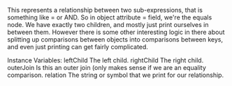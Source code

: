 This represents a relationship between two sub-expressions, that is something like = or AND. So in object attribute = field, we're the equals node. We have exactly two children, and mostly just print ourselves in between them. However there is some other interesting logic in there about splitting up comparisons between objects into comparisons between keys, and even just printing can get fairly complicated.

Instance Variables:
	leftChild	<GlorpExpression>	The left child.
	rightChild	<GlorpExpression>	The right child.
	outerJoin	<Boolean>	Is this an outer join (only makes sense if we are an equality comparison.
	relation	<String>	The string or symbol that we print for our relationship.

